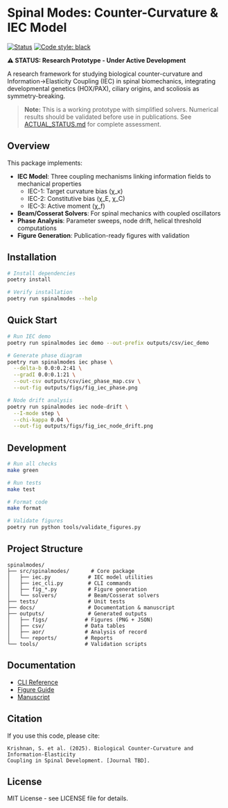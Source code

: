 # Spinal Modes: Counter-Curvature & IEC Model

[![Status](https://img.shields.io/badge/status-prototype-yellow.svg)]()
[![Code style: black](https://img.shields.io/badge/code%20style-black-000000.svg)](https://github.com/psf/black)

**⚠️ STATUS: Research Prototype - Under Active Development**

A research framework for studying biological counter-curvature and Information→Elasticity Coupling (IEC) in spinal biomechanics, integrating developmental genetics (HOX/PAX), ciliary origins, and scoliosis as symmetry-breaking.

> **Note:** This is a working prototype with simplified solvers. Numerical results should be validated before use in publications. See [ACTUAL_STATUS.md](ACTUAL_STATUS.md) for complete assessment.

## Overview

This package implements:
- **IEC Model**: Three coupling mechanisms linking information fields to mechanical properties
  - IEC-1: Target curvature bias (χ_κ)
  - IEC-2: Constitutive bias (χ_E, χ_C)
  - IEC-3: Active moment (χ_f)
- **Beam/Cosserat Solvers**: For spinal mechanics with coupled oscillators
- **Phase Analysis**: Parameter sweeps, node drift, helical threshold computations
- **Figure Generation**: Publication-ready figures with validation

## Installation

```bash
# Install dependencies
poetry install

# Verify installation
poetry run spinalmodes --help
```

## Quick Start

```bash
# Run IEC demo
poetry run spinalmodes iec demo --out-prefix outputs/csv/iec_demo

# Generate phase diagram
poetry run spinalmodes iec phase \
  --delta-b 0.0:0.2:41 \
  --gradI 0.0:0.1:21 \
  --out-csv outputs/csv/iec_phase_map.csv \
  --out-fig outputs/figs/fig_iec_phase.png

# Node drift analysis
poetry run spinalmodes iec node-drift \
  --I-mode step \
  --chi-kappa 0.04 \
  --out-fig outputs/figs/fig_iec_node_drift.png
```

## Development

```bash
# Run all checks
make green

# Run tests
make test

# Format code
make format

# Validate figures
poetry run python tools/validate_figures.py
```

## Project Structure

```
spinalmodes/
├── src/spinalmodes/       # Core package
│   ├── iec.py            # IEC model utilities
│   ├── iec_cli.py        # CLI commands
│   ├── fig_*.py          # Figure generation
│   └── solvers/          # Beam/Cosserat solvers
├── tests/                # Unit tests
├── docs/                 # Documentation & manuscript
├── outputs/              # Generated outputs
│   ├── figs/            # Figures (PNG + JSON)
│   ├── csv/             # Data tables
│   ├── aor/             # Analysis of record
│   └── reports/         # Reports
└── tools/               # Validation scripts
```

## Documentation

- [CLI Reference](docs/cli.md)
- [Figure Guide](docs/figures.md)
- [Manuscript](docs/manuscript/SpinalCountercurvature_IEC.md)

## Citation

If you use this code, please cite:
```
Krishnan, S. et al. (2025). Biological Counter-Curvature and Information-Elasticity
Coupling in Spinal Development. [Journal TBD].
```

## License

MIT License - see LICENSE file for details.

